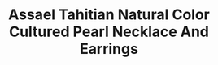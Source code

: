---
title: Assael Tahitian Natural Color Cultured Pearl Necklace And Earrings
description: |
  Set the stage for contemporary elegance with magnificent grey Tahitian Pearls and marquise-cut Diamonds.
specs: |
  EARRINGS: 18.4-15.9mm Tahitian Natural Color Cultured Pearl Drops and 5.06 carats of White marquise-cut Diamonds, set in 18K White Gold.

  NECKLACE: 15.0 - 17.3mm Tahitian Natural Color Cultured Cultured Gem Pearls.
images:
  - /uploads/assael-tahitian-natural-color-cultured-pearl-necklace-and-earrings.png
_category:
order: 24
tags:
  - necklaces
  - earrings
---